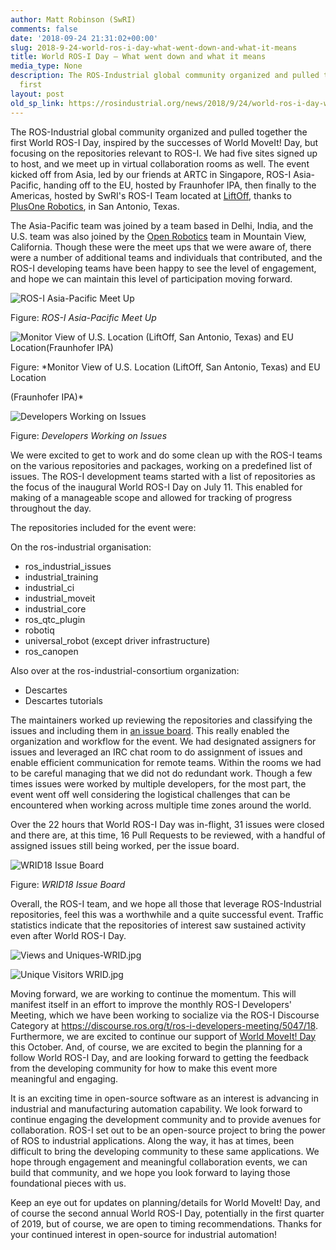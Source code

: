 ```yaml
---
author: Matt Robinson (SwRI)
comments: false
date: '2018-09-24 21:31:02+00:00'
slug: 2018-9-24-world-ros-i-day-what-went-down-and-what-it-means
title: World ROS-I Day – What went down and what it means
media_type: None
description: The ROS-Industrial global community organized and pulled together the
  first
layout: post
old_sp_link: https://rosindustrial.org/news/2018/9/24/world-ros-i-day-what-went-down-and-what-it-means
---
```


The ROS-Industrial global community organized and pulled together the first
World ROS-I Day, inspired by the successes of World MoveIt! Day, but focusing on
the repositories relevant to ROS-I. We had five sites signed up to host, and we
meet up in virtual collaboration rooms as well. The event kicked off from Asia,
led by our friends at ARTC in Singapore, ROS-I Asia-Pacific, handing off to the
EU, hosted by Fraunhofer IPA, then finally to the Americas, hosted by SwRI's
ROS-I Team located at [LiftOff](https://liftoff.liftfund.com/), thanks to [PlusOne Robotics](https://plusonerobotics.com/), in San Antonio,
Texas.

The Asia-Pacific team was joined by a team based in Delhi, India, and the U.S.
team was also joined by the [Open Robotics](https://www.openrobotics.org/) team in Mountain View, California.
Though these were the meet ups that we were aware of, there were a number of
additional teams and individuals that contributed, and the ROS-I developing
teams have been happy to see the level of engagement, and hope we can maintain
this level of participation moving forward.

![ROS-I Asia-Pacific Meet Up](https://images.squarespace-cdn.com/content/v1/51df34b1e4b08840dcfd2841/1537824055310-61HADGBQIT43738XIVRQ/WorldROS-IDay-AP+%281%29.jpg)

Figure: *ROS-I Asia-Pacific Meet Up*

![Monitor View of U.S. Location (LiftOff, San Antonio, Texas) and EU Location(Fraunhofer IPA)](https://images.squarespace-cdn.com/content/v1/51df34b1e4b08840dcfd2841/1537824110234-GLI1TA556P5TLLVHPX9V/20180711_084747.jpg)

Figure: *Monitor View of U.S. Location (LiftOff, San Antonio, Texas) and EU Location

(Fraunhofer IPA)*

![Developers Working on Issues](https://images.squarespace-cdn.com/content/v1/51df34b1e4b08840dcfd2841/1537824176254-W011CH37VM4LR7WME885/20180711_165137.jpg)

Figure: *Developers Working on Issues*

We were excited to get to work and do some clean up with the ROS-I teams on the
various repositories and packages, working on a predefined list of issues. The
ROS-I development teams started with a list of repositories as the focus of the
inaugural World ROS-I Day on July 11. This enabled for making of a manageable
scope and allowed for tracking of progress throughout the day.

The repositories included for the event were:

On the ros-industrial organisation:

* ros\_industrial\_issues
* industrial\_training
* industrial\_ci
* industrial\_moveit
* industrial\_core
* ros\_qtc\_plugin
* robotiq
* universal\_robot (except driver infrastructure)
* ros\_canopen

Also over at the ros-industrial-consortium organization:

* Descartes
* Descartes tutorials

The maintainers worked up reviewing the repositories and classifying the issues
and including them in [an issue board](https://github.com/orgs/ros-industrial/projects/2). This really enabled the organization and
workflow for the event. We had designated assigners for issues and leveraged an
IRC chat room to do assignment of issues and enable efficient communication for
remote teams. Within the rooms we had to be careful managing that we did not do
redundant work. Though a few times issues were worked by multiple developers,
for the most part, the event went off well considering the logistical challenges
that can be encountered when working across multiple time zones around the
world.

Over the 22 hours that World ROS-I Day was in-flight, 31 issues were closed and
there are, at this time, 16 Pull Requests to be reviewed, with a handful of
assigned issues still being worked, per the issue board.

![WRID18 Issue Board](https://images.squarespace-cdn.com/content/v1/51df34b1e4b08840dcfd2841/1537824235778-JVXE790TSFB16DTIPQGS/Issues+Board.JPG)

Figure: *WRID18 Issue Board*

Overall, the ROS-I team, and we hope all those that leverage ROS-Industrial
repositories, feel this was a worthwhile and a quite successful event. Traffic
statistics indicate that the repositories of interest saw sustained activity
even after World ROS-I Day.

![Views and Uniques-WRID.jpg](https://images.squarespace-cdn.com/content/v1/51df34b1e4b08840dcfd2841/1537824297671-GNRXJMSO6HX5NHUHQU0V/Views+and+Uniques-WRID.jpg)

![Unique Visitors WRID.jpg](https://images.squarespace-cdn.com/content/v1/51df34b1e4b08840dcfd2841/1537824314773-QZOP58MKXI7CZ43DN33Q/Unique+Visitors+WRID.jpg)

Moving forward, we are working to continue the momentum. This will manifest
itself in an effort to improve the monthly ROS-I Developers' Meeting, which we
have been working to socialize via the ROS-I Discourse Category at
<https://discourse.ros.org/t/ros-i-developers-meeting/5047/18>. Furthermore, we
are excited to continue our support of [World MoveIt! Day](https://rosindustrial.org/events/2018/10/25/world-moveit-day-americas) this October. And, of course, we are excited to begin the planning for a
follow World ROS-I Day, and are looking forward to getting the feedback from the
developing community for how to make this event more meaningful and engaging.

It is an exciting time in open-source software as an interest is advancing in
industrial and manufacturing automation capability. We look forward to continue
engaging the development community and to provide avenues for collaboration.
ROS-I set out to be an open-source project to bring the power of ROS to
industrial applications. Along the way, it has at times, been difficult to bring
the developing community to these same applications. We hope through engagement
and meaningful collaboration events, we can build that community, and we hope
you look forward to laying those foundational pieces with us.

Keep an eye out for updates on planning/details for World MoveIt! Day, and of
course the second annual World ROS-I Day, potentially in the first quarter of
2019, but of course, we are open to timing recommendations. Thanks for your
continued interest in open-source for industrial automation!


